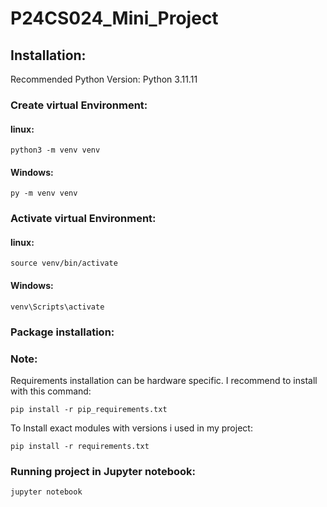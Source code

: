 # P24CS024_Mini_Project

## Installation:

Recommended Python Version: Python 3.11.11

### Create virtual Environment:

#### linux:
`python3 -m venv venv`

#### Windows:
`py -m venv venv`

### Activate virtual Environment:

#### linux:
`source venv/bin/activate`

#### Windows:
`venv\Scripts\activate`

### Package installation:

### Note:
Requirements installation can be hardware specific.
I recommend to install with this command:

`pip install -r pip_requirements.txt`

To Install exact modules with versions i used in my project:

`pip install -r requirements.txt`


### Running project in Jupyter notebook:
`jupyter notebook`